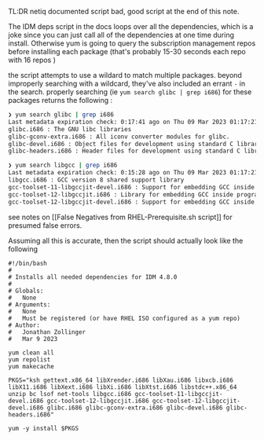 TL:DR netiq documented script bad, good script at the end of this note. 

The IDM deps script in the docs loops over all the dependencies, which is a joke since you can just call all of the dependencies at one time during install. Otherwise yum is going to query the subscription management repos before installing each package (that's probably 15-30 seconds each repo with 16 repos )

the script attempts to use a wildard to match multiple packages. beyond improperly searching with a wildcard, they've also included an errant `-` in the search. properly searching (ie `yum search glibc | grep i686`) for these packages returns the following :

```bash
❯ yum search glibc | grep i686
Last metadata expiration check: 0:17:41 ago on Thu 09 Mar 2023 01:17:21 PM MST.
glibc.i686 : The GNU libc libraries
glibc-gconv-extra.i686 : All iconv converter modules for glibc.
glibc-devel.i686 : Object files for development using standard C libraries.
glibc-headers.i686 : Header files for development using standard C libraries.
```

```bash
❯ yum search libgcc | grep i686
Last metadata expiration check: 0:15:28 ago on Thu 09 Mar 2023 01:17:21 PM MST.
libgcc.i686 : GCC version 8 shared support library
gcc-toolset-11-libgccjit-devel.i686 : Support for embedding GCC inside programs and libraries
gcc-toolset-12-libgccjit.i686 : Library for embedding GCC inside programs and libraries
gcc-toolset-12-libgccjit-devel.i686 : Support for embedding GCC inside programs and libraries
```

see notes on [[False Negatives from RHEL-Prerequisite.sh script]] for presumed false errors.

Assuming all this is accurate, then the script should actually look like the following

```shell
#!/bin/bash
#
# Installs all needed dependencies for IDM 4.8.0
#
# Globals:
#   None
# Arguments:
#   None
#   Must be registered (or have RHEL ISO configured as a yum repo)
# Author:
#   Jonathan Zollinger
#   Mar 9 2023

yum clean all
yum repolist
yum makecache

PKGS="ksh gettext.x86_64 libXrender.i686 libXau.i686 libxcb.i686 libX11.i686 libXext.i686 libXi.i686 libXtst.i686 libstdc++.x86_64 unzip bc lsof net-tools libgcc.i686 gcc-toolset-11-libgccjit-devel.i686 gcc-toolset-12-libgccjit.i686 gcc-toolset-12-libgccjit-devel.i686 glibc.i686 glibc-gconv-extra.i686 glibc-devel.i686 glibc-headers.i686"

yum -y install $PKGS

```
